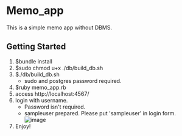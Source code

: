# Memo_app 
This is a simple memo app without DBMS.
## Getting Started
1. $bundle install
2. $sudo chmod u+x ./db/build_db.sh
3. $./db/build_db.sh
    * sudo and postgres password required.  
5. $ruby memo_app.rb
6. access http://localhost:4567/
7. login with username.
   * Password isn't required.
   * sampleuser prepared. Please put 'sampleuser' in login form.
   ![image](https://github.com/seicho/Memo_app/assets/16710992/ca7dff61-44c9-4e5d-aae2-a8461a170616)
8. Enjoy!
